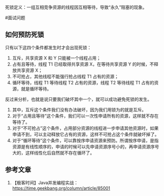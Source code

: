 死锁定义：一组互相竞争资源的线程因互相等待，导致“永久”阻塞的现象。

#面试问题 
## 如何预防死锁

只有以下这四个条件都发生时才会出现死锁：
1. 互斥，共享资源 X 和 Y 只能被一个线程占用；
2. 占有且等待，线程 T1 已经取得共享资源 X，在等待共享资源 Y 的时候，不释放共享资源 X；
3. 不可抢占，其他线程不能强行抢占线程 T1 占有的资源；
4. 循环等待，线程 T1 等待线程 T2 占有的资源，线程 T2 等待线程 T1 占有的资源，就是循环等待。

反过来分析，也就是说只要我们破坏其中一个，就可以成功避免死锁的发生。

1. 其中，互斥这个条件我们没有办法破坏，因为我们用锁为的就是互斥。
2. 对于“占用且等待”这个条件，我们可以一次性申请所有的资源，这样就不存在等待了。
3. 对于“不可抢占”这个条件，占用部分资源的线程进一步申请其他资源时，如果申请不到，可以主动释放它占有的资源，这样不可抢占这个条件就破坏掉了。
4. 对于“循环等待”这个条件，可以靠按序申请资源来预防。所谓按序申请，是指资源是有线性顺序的，申请的时候可以先申请资源序号小的，再申请资源序号大的，这样线性化后自然就不存在循环了。

## 参考文章
1. 【极客时间】Java并发编程实战：https://time.geekbang.org/column/article/85001